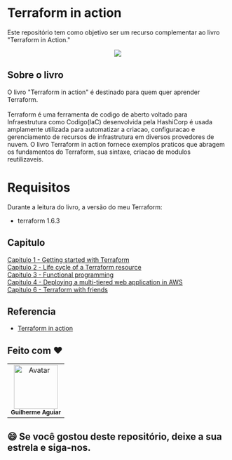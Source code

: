 # Terraform in action
Este repositório tem como objetivo ser um recurso complementar ao livro "Terraform in Action."

<p align="center">
    <img src="https://learning.oreilly.com/covers/urn:orm:book:9781617296895/150w/">
<p>
  
## Sobre o livro 
O livro "Terraform in action" é destinado para quem quer aprender Terraform.<br><br>
Terraform é uma ferramenta de codigo de aberto voltado para Infraestrutura como Codigo(IaC) desenvolvida pela HashiCorp é usada amplamente utilizada para automatizar a criacao, configuracao e gerenciamento de recursos de infrastrutura em diversos provedores de nuvem.
O livro Terraform in action fornece exemplos praticos que abragem os fundamentos do Terraform, sua sintaxe, criacao de modulos reutilizaveis.

# Requisitos
Durante a leitura do livro, a versão do meu Terraform:
- terraform 1.6.3

## Capitulo
[Capitulo 1 - Getting started with Terraform](https://github.com/kadeguilherme/terraform-in-action/tree/main/cap-1)<br>
[Capitulo 2 - Life cycle of a Terraform resource](https://github.com/kadeguilherme/terraform-in-action/tree/main/cap-2)<br>
[Capitulo 3 - Functional programming](https://github.com/kadeguilherme/terraform-in-action/tree/main/cap-3)<br>
[Capitulo 4 - Deploying a multi-tiered web application in AWS](https://github.com/kadeguilherme/terraform-in-action/tree/main/cap-4)<br>
[Capitulo 6 -  Terraform with friends]()<br>


## Referencia
- [Terraform in action](https://www.oreilly.com/library/view/terraform-in-action/9781617296895/)

## Feito com ❤
  <table >
    <td align= 'center'>
      <a hrfe= '#'>
         <img src="https://avatars.githubusercontent.com/u/42500464?s=400&u=a049264c93bfb80260b09e275b9e83430e4218c2&v=4" width="100px;" alt="Avatar"/><br>
        <sub>
          <b>Guilherme Aguiar </b>
        </sub>
  </table>

## 😄 Se você gostou deste repositório, deixe a sua estrela e siga-nos.<br>
